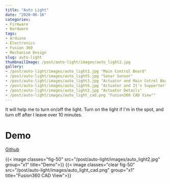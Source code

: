 ```yaml
---
title: "Auto Light"
date: "2020-06-16"
categories:
- Firmware
- Hardware
tags:
- Arduino
- Electronics
- Fusion 360
- Mechanism Design
slug: auto-light
thumbnailImage: /post/auto-light/images/auto_light2.jpg
gallery:
- /post/auto-light/images/auto_light1.jpg "Main Control Board"
- /post/auto-light/images/auto_light5.jpg "Sonar Sensor"
- /post/auto-light/images/auto_light3.jpg "Actuator and Main Cotrol Board"
- /post/auto-light/images/auto_light6.jpg "Actuator and It's Supporter"
- /post/auto-light/images/auto_light2.jpg "Actuator Details"
- /post/auto-light/images/auto_light_cad.png "Fusion360 CAD View""
---
```


<!-- for peek -->
It will help me to turn on/off the light. Turn on the light if I'm in the spot, and turn off after I leave over 10 minutes.

<!--more-->
# Demo
[Github]([addr](https://github.com/armcortex/auto_light))

{{< image classes="fig-50" src="/post/auto-light/images/auto_light2.jpg" group="x1" title="Demo">}}
{{< image classes="clear fig-50" src="/post/auto-light/images/auto_light_cad.png" group="x1" title="Fusion360 CAD View">}}

